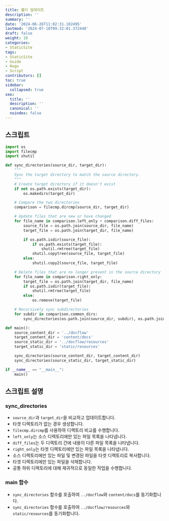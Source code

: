 ```yaml
---
title: 폴더 업데이트
description: ''
summary: ''
date: '2024-06-26T11:02:31.102495'
lastmod: '2024-07-18T09:32:01.372448'
draft: false
weight: 10
categories:
- StaticSite
tags:
- StaticSite
- Guide
- Hugo
- Script
contributors: []
toc: true
sidebar:
  collapsed: true
seo:
  title: ''
  description: ''
  canonical: ''
  noindex: false
---
```


## 스크립트

```python
import os
import filecmp
import shutil

def sync_directories(source_dir, target_dir):
    """
    Sync the target directory to match the source directory.
    """
    # Create target directory if it doesn't exist
    if not os.path.exists(target_dir):
        os.makedirs(target_dir)

    # Compare the two directories
    comparison = filecmp.dircmp(source_dir, target_dir)

    # Update files that are new or have changed
    for file_name in comparison.left_only + comparison.diff_files:
        source_file = os.path.join(source_dir, file_name)
        target_file = os.path.join(target_dir, file_name)

        if os.path.isdir(source_file):
            if os.path.exists(target_file):
                shutil.rmtree(target_file)
            shutil.copytree(source_file, target_file)
        else:
            shutil.copy2(source_file, target_file)

    # Delete files that are no longer present in the source directory
    for file_name in comparison.right_only:
        target_file = os.path.join(target_dir, file_name)
        if os.path.isdir(target_file):
            shutil.rmtree(target_file)
        else:
            os.remove(target_file)

    # Recursively sync subdirectories
    for subdir in comparison.common_dirs:
        sync_directories(os.path.join(source_dir, subdir), os.path.join(target_dir, subdir))

def main():
    source_content_dir = '../docflow'
    target_content_dir = 'content/docs'
    source_static_dir = '../docflow/resources'
    target_static_dir = 'static/resources'

    sync_directories(source_content_dir, target_content_dir)
    sync_directories(source_static_dir, target_static_dir)

if __name__ == "__main__":
    main()
```

## 스크립트 설명

### sync_directories    
- `source_dir`과 `target_dir`을 비교하고 업데이트합니다.
- 타겟 디렉토리가 없는 경우 생성합니다.
- `filecmp.dircmp`를 사용하여 디렉토리 비교를 수행합니다.
- `left_only`는 소스 디렉토리에만 있는 파일 목록을 나타냅니다.
- `diff_files`는 두 디렉토리 간에 내용이 다른 파일 목록을 나타냅니다.
- `right_only`는 타겟 디렉토리에만 있는 파일 목록을 나타냅니다.
- 소스 디렉토리에만 있는 파일 및 변경된 파일을 타겟 디렉토리로 복사합니다.
- 타겟 디렉토리에만 있는 파일을 삭제합니다.
- 공통 하위 디렉토리에 대해 재귀적으로 동일한 작업을 수행합니다.
### main 함수    
- `sync_directories` 함수를 호출하여 `../docflow`와 `content/docs`를 동기화합니다.
- `sync_directories` 함수를 호출하여 `../docflow/resources`와 `static/resources`를 동기화합니다.